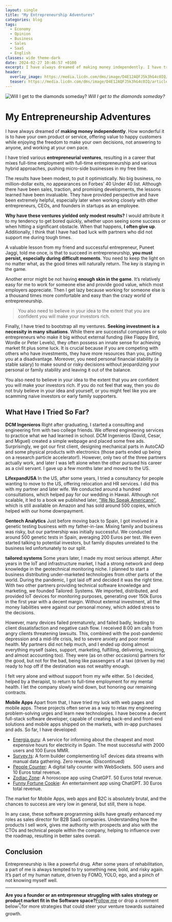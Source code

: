 ```yaml
---
layout: single
title: "My Entrepreneurship Adventures"
categories: blog
tags:
  - Economy
  - Opinion
  - Business
  - Sales
  - SaaS
  - English
classes: wide theme-dark
date: 2024-02-27 10:46:57 +0100
excerpt: I have always dreamed of making money independently. I have tried various entrepreneurial ventures, resulting in a career that mixes...
header:
  overlay_image: https://media.licdn.com/dms/image/D4E12AQFJ5k3hG4c0IQ/article-cover_image-shrink_720_1280/0/1719480618643?e=1724889600&v=beta&t=-ixp180oz9rZOr_BJirdooQ-t965RrBcBzRWO22e3Ik
  teaser: https://media.licdn.com/dms/image/D4E12AQFJ5k3hG4c0IQ/article-cover_image-shrink_720_1280/0/1719480618643?e=1724889600&v=beta&t=-ixp180oz9rZOr_BJirdooQ-t965RrBcBzRWO22e3Ik
---
```


![Will I get to the diamonds someday?](https://media.licdn.com/dms/image/D4E12AQFJ5k3hG4c0IQ/article-cover_image-shrink_720_1280/0/1719480618643?e=1724889600&v=beta&t=-ixp180oz9rZOr_BJirdooQ-t965RrBcBzRWO22e3Ik)
_Will I get to the diamonds someday?_

# My Entrepreneurship Adventures

I have always dreamed of **making money independently**. How wonderful it is to have your own product or service, offering value to happy customers while enjoying the freedom to make your own decisions, not answering to anyone, and working at your own pace.

I have tried various **entrepreneurial ventures**, resulting in a career that mixes full-time employment with full-time entrepreneurship and various hybrid approaches, pushing micro-side businesses in my free time.

The results have been modest, to put it optimistically. No big business, no million-dollar exits, no appearances on Forbes’ 40 Under 40 list. Although there have been sales, traction, and promising developments, the lessons learned have been invaluable. They have provided perspective and have been extremely helpful, especially later when working closely with other entrepreneurs, CEOs, and founders in startups as an employee.

**Why have these ventures yielded only modest results?** I would attribute it to my tendency to get bored quickly, whether upon seeing some success or when hitting a significant obstacle. When that happens, **I often give up**. Additionally, I think that I have had bad luck with partners who did not support me during tough times.

A valuable lesson from my friend and successful entrepreneur, Puneet Jaggi, told me once, is that to succeed in entrepreneurship, **you must persist, especially during difficult moments**. You need to keep the light on no matter what, as the good times will naturally return. The key is staying in the game.

Another error might be not having **enough skin in the game**. It’s relatively easy for me to work for someone else and provide good value, which most employers appreciate. Then I get lazy because working for someone else is a thousand times more comfortable and easy than the crazy world of entrepreneurship.

> You also need to believe in your idea to the extent that you are confident you will make your investors rich.

Finally, I have tried to bootstrap all my ventures. **Seeking investment is a necessity in many situations**. While there are successful companies or solo entrepreneurs who make it big without external funding (like Flappy Bird, Wordle or Peter Levels), they often possess an innate sense for achieving market fit plus some luck. It is crucial because if you are competing with others who have investments, they have more resources than you, putting you at a disadvantage. Moreover, you need personal financial stability (a stable salary) to make sound or risky decisions without jeopardizing your personal or family stability and leaving it out of the balance.

You also need to believe in your idea to the extent that you are confident you will make your investors rich. If you do not feel that way, then you do not truly believe in your idea and yourself, or you might feel like you are scamming naive investors or early family supporters.

## What Have I Tried So Far?

**DCM Ingenieros**
Right after graduating, I started a consulting and engineering firm with two college friends. We offered engineering services to practice what we had learned in school. DCM Ingenieros (David, Cesar, and Miguel) created a simple webpage and placed some free ads. Surprisingly, we got our first client, designing mechanical parts in AutoCAD and some physical products with electronics (those parts ended up being on a research particle accelerator!). However, only two of the three partners actually work, and later I was left alone when the other pursued his career as a civil servant. I gave up a few months later and moved to the US.

**LifexpandUSA**
In the US, after some years, I tried a consultancy for people wanting to move to the US, offering relocation and HR services. I did this with my partner and later wife. We conducted around a hundred consultations, which helped pay for our wedding in Hawaii. Although not scalable, it led to a book we published later, [“We No Speak Americano”](https://www.amazon.com/We-No-Speak-Americano-Studying-ebook/dp/B0C3WDR9H9/), which is still available on Amazon and has sold around 500 copies, which helped with our home downpayment.

**Gentech Analytics**
Just before moving back to Spain, I got involved in a genetic testing business with my father-in-law. Mixing family and business was risky, but our partnership was initially successful. We conducted around 500 genetic tests in Spain, averaging 200 Euros per test. We even started talking to potential investors, but family disputes unrelated to the business led unfortunately to our split.

**tailored:systems**
Some years later, I made my most serious attempt. After years in the IoT and infrastructure market, I had a strong network and deep knowledge in the geotechnical monitoring niche. I planned to start a business distributing under-marketed technologies from other parts of the world. During the pandemic, I got laid off and decided it was the right time. With two other partners providing technical software knowledge and marketing, we founded Tailored: Systems. We imported, distributed, and provided IoT devices for monitoring purposes, generating over 150k Euros in the first year with a decent margin. Without external investment, all the money liabilities were against our personal money, which added stress to the decisions.

However, many devices failed prematurely, and failed badly, leading to client dissatisfaction and negative cash flow. I received 8:00 am calls from angry clients threatening lawsuits. This, combined with the post-pandemic depression and a mid-life crisis, led to severe anxiety and poor mental health. My partners did not help much, and I ended up doing almost everything myself (sales, support, marketing, fulfilling, delivering, invoicing, and almost accounting too). They were (as on other occasions) partners for the good, but not for the bad, being like passengers of a taxi (driven by me) ready to hop off if the destination was not wealthy enough.

I felt very alone and without support from my wife either. So I decided, helped by a therapist, to return to full-time employment for my mental health. I let the company slowly wind down, but honoring our remaining contracts.

**Mobile Apps**
Apart from that, I have tried my luck with web pages and mobile apps. These projects often serve as a way to relax my engineering problem-solving urges and learn new technologies. I have become a decent full-stack software developer, capable of creating back-end and front-end solutions and mobile apps shipped on the markets, with in-app purchases and ads. So far, I have developed:

- [Energia.guru](https://www.energia.guru/): A service for informing about the cheapest and most expensive hours for electricity in Spain. The most successful with 2000 users and 100 Euros MMR.
- [Survey.ts](https://tailored.systems/blog/construction-assets-control/#surveyts): A form builder complementing IoT devices data streams with manual data gathering. Zero revenue. (Discontinued)
- [People Counter](https://www.counterpeople.com/): A digital tally counter with WebSockets. 500 users and 10 Euros total revenue.
- [Zodiac Zone](https://zodiaczonehoroscope.com/): A horoscope app using ChatGPT. 50 Euros total revenue.
- [Funny Fortune Cookie](https://fortunecookie.pro/): An entertainment app using ChatGPT. 30 Euros total revenue.

The market for Mobile Apps, web apps and B2C is absolutely brutal, and the chances to success are very low in general, but still, there is hope.

In any case, these software programming skills have greatly enhanced my roles as sales director for B2B SaaS companies. Understanding how the products I sell work, gives me authority with prospects and also with the CTOs and technical people within the company, helping to influence over the roadmap, resulting in better sales overall.

## Conclusion

Entrepreneurship is like a powerful drug. After some years of rehabilitation, a part of me is always tempted to try something new, bold, and risky again. It’s part of my human nature, driven by FOMO, YOLO, ego, and a pinch of not knowing myself well.

---

**Are you a founder or an entrepreneur struggling with sales strategy or product market fit in the Software space?**[Follow me](https://www.linkedin.com/comm/mynetwork/discovery-see-all?usecase=PEOPLE_FOLLOWS&followMember=ingenierodavidgomez) or drop a comment below👇for more strategies that could steer your venture towards sustained growth.

